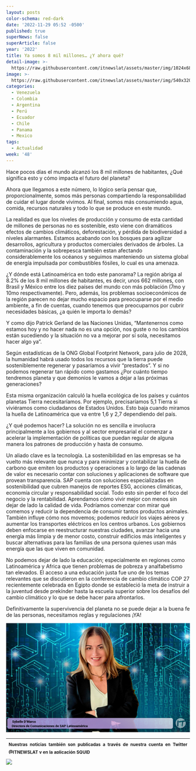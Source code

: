 ```yaml
---
layout: posts
color-schema: red-dark
date: '2022-11-29 05:52 -0500'
published: true
superNews: false
superArticle: false
year: '2022'
title: Ya somos 8 mil millones… ¿Y ahora qué?
detail-image: >-
  https://raw.githubusercontent.com/itnewslat/assets/master/img/1024x680/_Sybelle-D-Marco-g.jpg
image: >-
  https://raw.githubusercontent.com/itnewslat/assets/master/img/540x320/_Sybelle-D-Marco-p.jpg
categories:
  - Venezuela
  - Colombia
  - Argentina
  - Perú
  - Ecuador
  - Chile
  - Panama
  - Mexico
tags:
  - Actualidad
week: '48'
---
```

Hace pocos días el mundo alcanzó los 8 mil millones de habitantes, ¿Qué significa esto y cómo impacta el futuro del planeta? 
 
Ahora que llegamos a este número, lo lógico sería pensar que, proporcionalmente, somos más personas compartiendo la responsabilidad de cuidar el lugar donde vivimos. Al final, somos más consumiendo agua, comida, recursos naturales y todo lo que se produce en este mundo. 
 
La realidad es que los niveles de producción y consumo de esta cantidad de millones de personas no es sostenible, esto viene con dramáticos efectos de cambios climáticos, deforestación, y pérdida de biodiversidad a niveles alarmantes.  Estamos acabando con los bosques para agilizar desarrollos, agricultura y productos comerciales derivados de árboles. La contaminación y la sobrepesca también estan afectando considerablemente los océanos y seguimos manteniendo un sistema global de energía impulsada por combustibles fósiles, lo cual es una amenaza. 
 
¿Y dónde está Latinoamérica en todo este panorama? La región abriga al 8.2% de los 8 mil millones de habitantes, es decir, unos 662 millones, con Brasil y México entre los diez países del mundo con más población (7mo y 10mo respectivamente). Pero, además, los problemas socioeconómicos de la región parecen no dejar mucho espacio para preocuparse por el medio ambiente, a fin de cuentas, cuando tenemos que preocuparnos por cubrir necesidades básicas, ¿a quién le importa lo demás?
 
Y como dijo Patrick Gerland de las Naciones Unidas, “Mantenernos como estamos hoy y no hacer nada no es una opción, nos guste o no los cambios están sucediendo y la situación no va a mejorar por sí sola, necesitamos hacer algo ya”. 
 
Según estadísticas de la ONG Global Footprint Network, para julio de 2028, la humanidad habrá usado todos los recursos que la tierra puede sosteniblemente regenerar y pasaríamos a vivir “prestados”. Y si no podemos regenerar tan rápido como gastamos ¿Por cuánto tiempo tendremos planeta y que demonios le vamos a dejar a las próximas generaciones? 
 
Esta misma organización calculó la huella ecológica de los países y cuántos planetas Tierra necesitaríamos. Por ejemplo, precisaríamos 5,1 Tierra si viviéramos como ciudadanos de Estados Unidos. Esto baja cuando miramos la huella de Latinoamérica que va entre 1,6 y 2,7 dependiendo del país. 
 
¿Y qué podemos hacer? La solución no es sencilla e involucra principalmente a los gobiernos y al sector empresarial el comenzar a acelerar la implementación de políticas que puedan regular de alguna manera los patrones de producción y hasta de consumo. 
 
Un aliado clave es la tecnología. La sostenibilidad en las empresas se ha vuelto más relevante que nunca y para minimizar y contabilizar la huella de carbono que emiten los productos y operaciones a lo largo de las cadenas de valor es necesario contar con soluciones y aplicaciones de software que provean transparencia. SAP cuenta con soluciones especializadas en sostenibilidad que cubren manejos de reportes ESG, acciones climáticas, economía circular y responsabilidad social. Todo esto sin perder el foco del negocio y la rentabilidad.
Aprendamos cómo vivir mejor con menos sin dejar de lado la calidad de vida. Podríamos comenzar con mirar qué comemos y reducir la dependencia de consumir tantos productos animales. También influye cómo nos movemos; podemos reducir los viajes aéreos y aumentar los transportes eléctricos en los centros urbanos.  Los gobiernos deben enfocarse en reestructurar nuestras ciudades, avanzar hacia una energía más limpia y de menor costo, construir edificios más inteligentes y buscar alternativas para las familias de una persona quienes usan más energía que las que viven en comunidad. 
 
No podemos dejar de lado la educación; especialmente en regiones como Latinoamérica y Africa que tienen problemas de pobreza y analfabetismo tan elevados. El acceso a una educación justa fue uno de los temas relevantes que se discutieron en la conferencia de cambio climático COP 27 recientemente celebrada en Egipto donde se estableció la meta de instruir a la juventud desde prekínder hasta la escuela superior sobre los desafíos del cambio climático y lo que se debe hacer para afrontarlos.
 
Definitivamente la supervivencia del planeta no se puede dejar a la buena fe de las personas, necesitamos reglas y regulaciones ¡YA!

![](https://raw.githubusercontent.com/itnewslat/assets/master/img/540x320/_Sybelle-D-Marco-p.jpg)

<table style="height: 42px;" width="569">
<tbody>
<tr>
<td style="text-align: justify;"><sub><strong>Nuestras noticias también son publicadas a través de nuestra cuenta en Twitter <a href="https://twitter.com/itnewslat?lang=es">@ITNEWSLAT</a> y en la aplicación <a href="https://squidapp.co/en/">SQUID</a></strong></sub></td>
</tr>
</tbody>
</table>

<img src="https://tracker.metricool.com/c3po.jpg?hash=56f88a41e39ab42c063cc51676587a04"/>